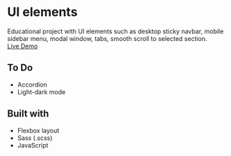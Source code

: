 # UI elements
Educational project with UI elements such as desktop sticky navbar, mobile sidebar menu, modal window, tabs, smooth scroll to selected section.  
[Live Demo](https://abatushkova.github.io/edu-ui-elements/)

## To Do
- Accordion
- Light-dark mode

## Built with
- Flexbox layout
- Sass (.scss)
- JavaScript
